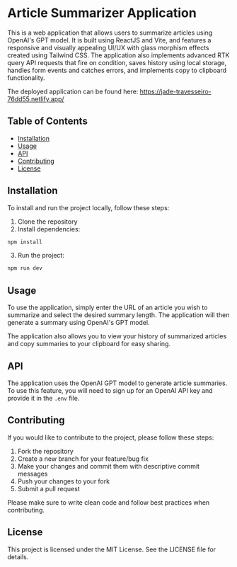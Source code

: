 # Article Summarizer Application

This is a web application that allows users to summarize articles using OpenAI's GPT model. It is built using ReactJS and Vite, and features a responsive and visually appealing UI/UX with glass morphism effects created using Tailwind CSS. The application also implements advanced RTK query API requests that fire on condition, saves history using local storage, handles form events and catches errors, and implements copy to clipboard functionality.

The deployed application can be found here: https://jade-travesseiro-76dd55.netlify.app/

## Table of Contents

- [Installation](#installation)
- [Usage](#usage)
- [API](#api)
- [Contributing](#contributing)
- [License](#license)

## Installation

To install and run the project locally, follow these steps:

1. Clone the repository
2. Install dependencies:

```bash
npm install
```

3. Run the project:

```bash
npm run dev
```

## Usage

To use the application, simply enter the URL of an article you wish to summarize and select the desired summary length. The application will then generate a summary using OpenAI's GPT model.

The application also allows you to view your history of summarized articles and copy summaries to your clipboard for easy sharing.

## API

The application uses the OpenAI GPT model to generate article summaries. To use this feature, you will need to sign up for an OpenAI API key and provide it in the `.env` file.

## Contributing

If you would like to contribute to the project, please follow these steps:

1. Fork the repository
2. Create a new branch for your feature/bug fix
3. Make your changes and commit them with descriptive commit messages
4. Push your changes to your fork
5. Submit a pull request

Please make sure to write clean code and follow best practices when contributing.

## License

This project is licensed under the MIT License. See the LICENSE file for details.
